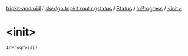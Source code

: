 [tripkit-android](../../../index.md) / [skedgo.tripkit.routingstatus](../../index.md) / [Status](../index.md) / [InProgress](index.md) / [&lt;init&gt;](./-init-.md)

# &lt;init&gt;

`InProgress()`